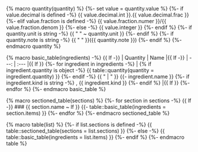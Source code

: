 {% macro quantity(quantity) %}
  {%- set value = quantity.value %}
  {%- if value.decimal is defined -%}
    {{ value.decimal.int }}.{{ value.decimal.frac }}
  {%- elif value.fraction is defined -%}
    {{ value.fraction.numer }}/{{ value.fraction.denom }}
  {%- else -%}
    {{ value.integer }}
  {%- endif %}
  {%- if quantity.unit is string -%}
    {{ " " ~ quantity.unit }}
  {%- endif %}
  {%- if quantity.note is string -%}
    {{ " " }}({{ quantity.note }})
  {%- endif %}
{%- endmacro quantity %}

{% macro basic_table(ingredients) -%}
  {{ lf -}}
  | Quantity | Name |{{ lf -}}
  | ---: | :--- |{{ lf }}
  {%- for ingredient in ingredients -%}
    | {% if ingredient.quantity is object -%}
      {{ table::quantity(quantity = ingredient.quantity) }}
    {%- endif -%}
    {{ " | " }}
    {{- ingredient.name }}
    {%- if ingredient.kind is string -%}
      , {{ ingredient.kind }}
    {%- endif %} |{{ lf }}
  {%- endfor %}
{%- endmacro basic_table %}

{% macro sectioned_table(sections) %}
  {%- for section in sections -%}
    {{ lf -}}
    ### {{ section.name ~ lf }}
    {{- table::basic_table(ingredients = section.items) }}
  {%- endfor %}
{%- endmacro sectioned_table %}

{% macro table(list) %}
  {%- if list.sections is defined -%}
    {{ table::sectioned_table(sections = list.sections) }}
  {%- else -%}
    {{ table::basic_table(ingredients = list.items) }}
  {%- endif %}
{%- endmacro table %}

